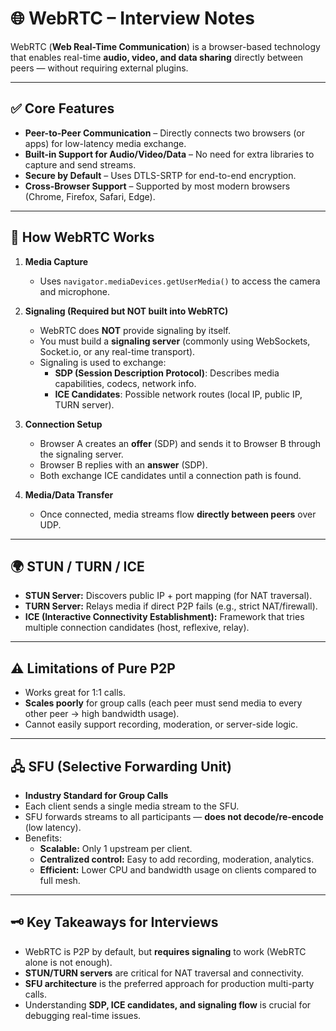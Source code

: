 # 🌐 WebRTC – Interview Notes

WebRTC (**Web Real-Time Communication**) is a browser-based technology that enables real-time **audio, video, and data sharing** directly between peers — without requiring external plugins.

---

## ✅ Core Features
- **Peer-to-Peer Communication** – Directly connects two browsers (or apps) for low-latency media exchange.  
- **Built-in Support for Audio/Video/Data** – No need for extra libraries to capture and send streams.  
- **Secure by Default** – Uses DTLS-SRTP for end-to-end encryption.  
- **Cross-Browser Support** – Supported by most modern browsers (Chrome, Firefox, Safari, Edge).

---

## 🧠 How WebRTC Works
1. **Media Capture**
   - Uses `navigator.mediaDevices.getUserMedia()` to access the camera and microphone.

2. **Signaling (Required but NOT built into WebRTC)**
   - WebRTC does **NOT** provide signaling by itself.
   - You must build a **signaling server** (commonly using WebSockets, Socket.io, or any real-time transport).
   - Signaling is used to exchange:
     - **SDP (Session Description Protocol)**: Describes media capabilities, codecs, network info.
     - **ICE Candidates**: Possible network routes (local IP, public IP, TURN server).

3. **Connection Setup**
   - Browser A creates an **offer** (SDP) and sends it to Browser B through the signaling server.
   - Browser B replies with an **answer** (SDP).
   - Both exchange ICE candidates until a connection path is found.

4. **Media/Data Transfer**
   - Once connected, media streams flow **directly between peers** over UDP.

---

## 🌍 STUN / TURN / ICE
- **STUN Server:** Discovers public IP + port mapping (for NAT traversal).
- **TURN Server:** Relays media if direct P2P fails (e.g., strict NAT/firewall).
- **ICE (Interactive Connectivity Establishment):** Framework that tries multiple connection candidates (host, reflexive, relay).

---

## ⚠️ Limitations of Pure P2P
- Works great for 1:1 calls.
- **Scales poorly** for group calls (each peer must send media to every other peer → high bandwidth usage).
- Cannot easily support recording, moderation, or server-side logic.

---

## 🖧 SFU (Selective Forwarding Unit)
- **Industry Standard for Group Calls**
- Each client sends a single media stream to the SFU.
- SFU forwards streams to all participants — **does not decode/re-encode** (low latency).
- Benefits:
  - **Scalable:** Only 1 upstream per client.
  - **Centralized control:** Easy to add recording, moderation, analytics.
  - **Efficient:** Lower CPU and bandwidth usage on clients compared to full mesh.

---

## 🗝️ Key Takeaways for Interviews
- WebRTC is P2P by default, but **requires signaling** to work (WebRTC alone is not enough).
- **STUN/TURN servers** are critical for NAT traversal and connectivity.
- **SFU architecture** is the preferred approach for production multi-party calls.
- Understanding **SDP, ICE candidates, and signaling flow** is crucial for debugging real-time issues.

